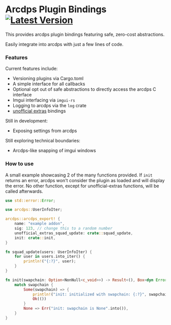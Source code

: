 # Arcdps Plugin Bindings [![Latest Version](https://img.shields.io/crates/v/arcdps.svg)](https://crates.io/crates/arcdps)

This provides arcdps plugin bindings featuring safe, zero-cost abstractions.

Easily integrate into arcdps with just a few lines of code.

### Features

Current features include:
- Versioning plugins via Cargo.toml
- A simple interface for all callbacks
- Optional opt out of safe abstractions to directly access the arcdps C interface
- Imgui interfacing via `imgui-rs`
- Logging to arcdps via the `log` crate
- [unofficial extras](https://github.com/Krappa322/arcdps_unofficial_extras_releases) bindings

Still in development:
- Exposing settings from arcdps

Still exploring technical boundaries:
- Arcdps-like snapping of imgui windows

### How to use
A small example showcasing 2 of the many functions provided.
If `init` returns an error, arcdps won't consider the plugin as loaded and will display the error.
No other function, except for unofficial-extras functions, will be called afterwards.
```rs
use std::error::Error;

use arcdps::UserInfoIter;

arcdps::arcdps_export! {
    name: "example addon",
    sig: 123, // change this to a random number
    unofficial_extras_squad_update: crate::squad_update,
    init: crate::init,
}

fn squad_update(users: UserInfoIter) {
    for user in users.into_iter() {
        println!("{:?}", user);
    }
}

fn init(swapchain: Option<NonNull<c_void>>) -> Result<(), Box<dyn Error>> {
    match swapchain {
        Some(swapchain) => {
            println!("init: initialized with swapchain: {:?}", swapchain);
            Ok(())
        }
        None => Err("init: swapchain is None".into()),
    }
}
```
